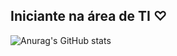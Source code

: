 ## Iniciante na área de TI ♡

![Anurag's GitHub stats](https://github-readme-stats.vercel.app/api?username=1iviaMacedo&theme=gruvbox_light&show_icons=true)

